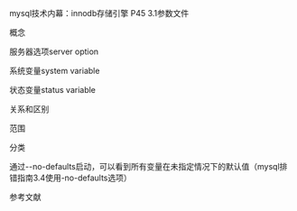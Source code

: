 mysql技术内幕：innodb存储引擎 P45 3.1参数文件

概念

服务器选项server option

系统变量system variable

状态变量status variable

关系和区别

范围

分类

通过--no-defaults启动，可以看到所有变量在未指定情况下的默认值（mysql排错指南3.4使用-no-defaults选项）

参考文献

